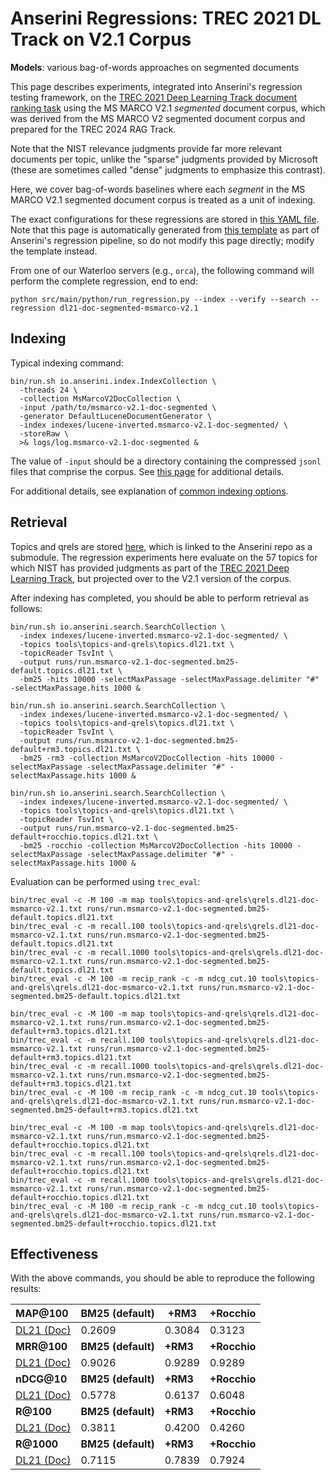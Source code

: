 # Anserini Regressions: TREC 2021 DL Track on V2.1 Corpus

**Models**: various bag-of-words approaches on segmented documents

This page describes experiments, integrated into Anserini's regression testing framework, on the [TREC 2021 Deep Learning Track document ranking task](https://trec.nist.gov/data/deep2021.html) using the MS MARCO V2.1 _segmented_ document corpus, which was derived from the MS MARCO V2 segmented document corpus and prepared for the TREC 2024 RAG Track.

Note that the NIST relevance judgments provide far more relevant documents per topic, unlike the "sparse" judgments provided by Microsoft (these are sometimes called "dense" judgments to emphasize this contrast).

Here, we cover bag-of-words baselines where each _segment_ in the MS MARCO V2.1 segmented document corpus is treated as a unit of indexing.

The exact configurations for these regressions are stored in [this YAML file](../../src/main/resources/regression/dl21-doc-segmented-msmarco-v2.1.yaml).
Note that this page is automatically generated from [this template](../../src/main/resources/docgen/templates/dl21-doc-segmented-msmarco-v2.1.template) as part of Anserini's regression pipeline, so do not modify this page directly; modify the template instead.

From one of our Waterloo servers (e.g., `orca`), the following command will perform the complete regression, end to end:

```
python src/main/python/run_regression.py --index --verify --search --regression dl21-doc-segmented-msmarco-v2.1
```

## Indexing

Typical indexing command:

```
bin/run.sh io.anserini.index.IndexCollection \
  -threads 24 \
  -collection MsMarcoV2DocCollection \
  -input /path/to/msmarco-v2.1-doc-segmented \
  -generator DefaultLuceneDocumentGenerator \
  -index indexes/lucene-inverted.msmarco-v2.1-doc-segmented/ \
  -storeRaw \
  >& logs/log.msmarco-v2.1-doc-segmented &
```

The value of `-input` should be a directory containing the compressed `jsonl` files that comprise the corpus.
See [this page](../../docs/experiments-msmarco-v2.md) for additional details.

For additional details, see explanation of [common indexing options](../../docs/common-indexing-options.md).

## Retrieval

Topics and qrels are stored [here](https://github.com/castorini/anserini-tools/tree/master/topics-and-qrels), which is linked to the Anserini repo as a submodule.
The regression experiments here evaluate on the 57 topics for which NIST has provided judgments as part of the [TREC 2021 Deep Learning Track](https://trec.nist.gov/data/deep2021.html), but projected over to the V2.1 version of the corpus.

After indexing has completed, you should be able to perform retrieval as follows:

```
bin/run.sh io.anserini.search.SearchCollection \
  -index indexes/lucene-inverted.msmarco-v2.1-doc-segmented/ \
  -topics tools\topics-and-qrels\topics.dl21.txt \
  -topicReader TsvInt \
  -output runs/run.msmarco-v2.1-doc-segmented.bm25-default.topics.dl21.txt \
  -bm25 -hits 10000 -selectMaxPassage -selectMaxPassage.delimiter "#" -selectMaxPassage.hits 1000 &

bin/run.sh io.anserini.search.SearchCollection \
  -index indexes/lucene-inverted.msmarco-v2.1-doc-segmented/ \
  -topics tools\topics-and-qrels\topics.dl21.txt \
  -topicReader TsvInt \
  -output runs/run.msmarco-v2.1-doc-segmented.bm25-default+rm3.topics.dl21.txt \
  -bm25 -rm3 -collection MsMarcoV2DocCollection -hits 10000 -selectMaxPassage -selectMaxPassage.delimiter "#" -selectMaxPassage.hits 1000 &

bin/run.sh io.anserini.search.SearchCollection \
  -index indexes/lucene-inverted.msmarco-v2.1-doc-segmented/ \
  -topics tools\topics-and-qrels\topics.dl21.txt \
  -topicReader TsvInt \
  -output runs/run.msmarco-v2.1-doc-segmented.bm25-default+rocchio.topics.dl21.txt \
  -bm25 -rocchio -collection MsMarcoV2DocCollection -hits 10000 -selectMaxPassage -selectMaxPassage.delimiter "#" -selectMaxPassage.hits 1000 &
```

Evaluation can be performed using `trec_eval`:

```
bin/trec_eval -c -M 100 -m map tools\topics-and-qrels\qrels.dl21-doc-msmarco-v2.1.txt runs/run.msmarco-v2.1-doc-segmented.bm25-default.topics.dl21.txt
bin/trec_eval -c -m recall.100 tools\topics-and-qrels\qrels.dl21-doc-msmarco-v2.1.txt runs/run.msmarco-v2.1-doc-segmented.bm25-default.topics.dl21.txt
bin/trec_eval -c -m recall.1000 tools\topics-and-qrels\qrels.dl21-doc-msmarco-v2.1.txt runs/run.msmarco-v2.1-doc-segmented.bm25-default.topics.dl21.txt
bin/trec_eval -c -M 100 -m recip_rank -c -m ndcg_cut.10 tools\topics-and-qrels\qrels.dl21-doc-msmarco-v2.1.txt runs/run.msmarco-v2.1-doc-segmented.bm25-default.topics.dl21.txt

bin/trec_eval -c -M 100 -m map tools\topics-and-qrels\qrels.dl21-doc-msmarco-v2.1.txt runs/run.msmarco-v2.1-doc-segmented.bm25-default+rm3.topics.dl21.txt
bin/trec_eval -c -m recall.100 tools\topics-and-qrels\qrels.dl21-doc-msmarco-v2.1.txt runs/run.msmarco-v2.1-doc-segmented.bm25-default+rm3.topics.dl21.txt
bin/trec_eval -c -m recall.1000 tools\topics-and-qrels\qrels.dl21-doc-msmarco-v2.1.txt runs/run.msmarco-v2.1-doc-segmented.bm25-default+rm3.topics.dl21.txt
bin/trec_eval -c -M 100 -m recip_rank -c -m ndcg_cut.10 tools\topics-and-qrels\qrels.dl21-doc-msmarco-v2.1.txt runs/run.msmarco-v2.1-doc-segmented.bm25-default+rm3.topics.dl21.txt

bin/trec_eval -c -M 100 -m map tools\topics-and-qrels\qrels.dl21-doc-msmarco-v2.1.txt runs/run.msmarco-v2.1-doc-segmented.bm25-default+rocchio.topics.dl21.txt
bin/trec_eval -c -m recall.100 tools\topics-and-qrels\qrels.dl21-doc-msmarco-v2.1.txt runs/run.msmarco-v2.1-doc-segmented.bm25-default+rocchio.topics.dl21.txt
bin/trec_eval -c -m recall.1000 tools\topics-and-qrels\qrels.dl21-doc-msmarco-v2.1.txt runs/run.msmarco-v2.1-doc-segmented.bm25-default+rocchio.topics.dl21.txt
bin/trec_eval -c -M 100 -m recip_rank -c -m ndcg_cut.10 tools\topics-and-qrels\qrels.dl21-doc-msmarco-v2.1.txt runs/run.msmarco-v2.1-doc-segmented.bm25-default+rocchio.topics.dl21.txt
```

## Effectiveness

With the above commands, you should be able to reproduce the following results:

| **MAP@100**                                                                                                  | **BM25 (default)**| **+RM3**  | **+Rocchio**|
|:-------------------------------------------------------------------------------------------------------------|-----------|-----------|-----------|
| [DL21 (Doc)](https://microsoft.github.io/msmarco/TREC-Deep-Learning)                                         | 0.2609    | 0.3084    | 0.3123    |
| **MRR@100**                                                                                                  | **BM25 (default)**| **+RM3**  | **+Rocchio**|
| [DL21 (Doc)](https://microsoft.github.io/msmarco/TREC-Deep-Learning)                                         | 0.9026    | 0.9289    | 0.9289    |
| **nDCG@10**                                                                                                  | **BM25 (default)**| **+RM3**  | **+Rocchio**|
| [DL21 (Doc)](https://microsoft.github.io/msmarco/TREC-Deep-Learning)                                         | 0.5778    | 0.6137    | 0.6048    |
| **R@100**                                                                                                    | **BM25 (default)**| **+RM3**  | **+Rocchio**|
| [DL21 (Doc)](https://microsoft.github.io/msmarco/TREC-Deep-Learning)                                         | 0.3811    | 0.4200    | 0.4260    |
| **R@1000**                                                                                                   | **BM25 (default)**| **+RM3**  | **+Rocchio**|
| [DL21 (Doc)](https://microsoft.github.io/msmarco/TREC-Deep-Learning)                                         | 0.7115    | 0.7839    | 0.7924    |
